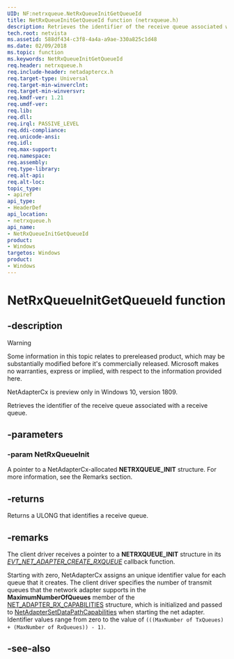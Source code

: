 ```yaml
---
UID: NF:netrxqueue.NetRxQueueInitGetQueueId
title: NetRxQueueInitGetQueueId function (netrxqueue.h)
description: Retrieves the identifier of the receive queue associated with a receive queue.
tech.root: netvista
ms.assetid: 588df434-c3f8-4a4a-a9ae-330a825c1d48
ms.date: 02/09/2018
ms.topic: function
ms.keywords: NetRxQueueInitGetQueueId
req.header: netrxqueue.h
req.include-header: netadaptercx.h
req.target-type: Universal
req.target-min-winverclnt:
req.target-min-winversvr:
req.kmdf-ver: 1.21
req.umdf-ver:
req.lib:
req.dll:
req.irql: PASSIVE_LEVEL
req.ddi-compliance:
req.unicode-ansi:
req.idl:
req.max-support:
req.namespace:
req.assembly:
req.type-library: 
req.alt-api:
req.alt-loc:
topic_type: 
- apiref
api_type: 
- HeaderDef
api_location:
- netrxqueue.h
api_name: 
- NetRxQueueInitGetQueueId
product:
- Windows
targetos: Windows
product:
- Windows
---
```


# NetRxQueueInitGetQueueId function


## -description

> [!WARNING]
> Some information in this topic relates to prereleased product, which may be substantially modified before it's commercially released. Microsoft makes no warranties, express or implied, with respect to the information provided here.
>
> NetAdapterCx is preview only in Windows 10, version 1809.

Retrieves the identifier of the receive queue associated with a receive queue.

## -parameters

### -param NetRxQueueInit
A pointer to a NetAdapterCx-allocated **NETRXQUEUE_INIT** structure. For more information, see the Remarks section.

## -returns
Returns a ULONG that identifies a receive queue.

## -remarks
The client driver receives a pointer to a **NETRXQUEUE_INIT** structure in its *[EVT_NET_ADAPTER_CREATE_RXQUEUE](../netadapter/nc-netadapter-evt_net_adapter_create_rxqueue.md)* callback function.

Starting with zero, NetAdapterCx assigns an unique identifier value for each queue that it creates. The client driver specifies the number of transmit queues that the network adapter supports in the **MaximumNumberOfQueues** member of the [NET_ADAPTER_RX_CAPABILITIES](../netadapter/ns-netadapter-_net_adapter_rx_capabilities.md) structure, which is initialized and passed to [NetAdapterSetDataPathCapabilities](../netadapter/nf-netadapter-netadaptersetdatapathcapabilities.md) when starting the net adapter. Identifier values range from zero to the value of `(((MaxNumber of TxQueues) + (MaxNumber of RxQueues)) - 1)`.



## -see-also
